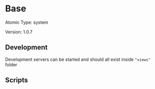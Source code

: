 # Base

Atomic Type: system

Version: 1.0.7

## Development

Development servers can be started and should all exist inside `"views"` folder

## Scripts
